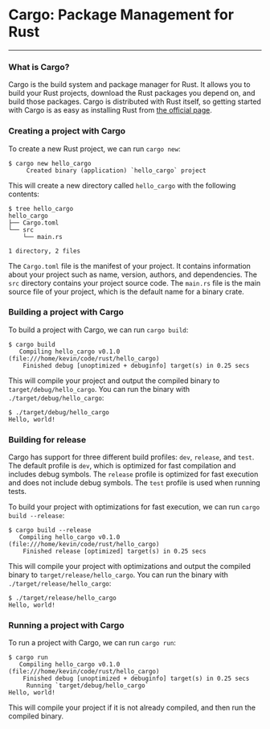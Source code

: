 # Cargo: Package Management for Rust
---

### What is Cargo?

Cargo is the build system and package manager for Rust. It allows you to build your Rust projects, download the Rust packages you depend on, and build those packages. Cargo is distributed with Rust itself, so getting started with Cargo is as easy as installing Rust from [the official page](https://www.rust-lang.org/downloads.html).

### Creating a project with Cargo

To create a new Rust project, we can run `cargo new`:

    $ cargo new hello_cargo
         Created binary (application) `hello_cargo` project


This will create a new directory called `hello_cargo` with the following contents:

    $ tree hello_cargo
    hello_cargo
    ├── Cargo.toml
    └── src
        └── main.rs

    1 directory, 2 files


The `Cargo.toml` file is the manifest of your project. It contains information about your project such as name, version, authors, and dependencies. The `src` directory contains your project source code. The `main.rs` file is the main source file of your project, which is the default name for a binary crate.

### Building a project with Cargo

To build a project with Cargo, we can run `cargo build`:

    $ cargo build
       Compiling hello_cargo v0.1.0 (file:///home/kevin/code/rust/hello_cargo)
        Finished debug [unoptimized + debuginfo] target(s) in 0.25 secs


This will compile your project and output the compiled binary to `target/debug/hello_cargo`. You can run the binary with `./target/debug/hello_cargo`:

    $ ./target/debug/hello_cargo
    Hello, world!


### Building for release

Cargo has support for three different build profiles: `dev`, `release`, and `test`. The default profile is `dev`, which is optimized for fast compilation and includes debug symbols. The `release` profile is optimized for fast execution and does not include debug symbols. The `test` profile is used when running tests.

To build your project with optimizations for fast execution, we can run `cargo build --release`:

    $ cargo build --release
       Compiling hello_cargo v0.1.0 (file:///home/kevin/code/rust/hello_cargo)
        Finished release [optimized] target(s) in 0.25 secs


This will compile your project with optimizations and output the compiled binary to `target/release/hello_cargo`. You can run the binary with `./target/release/hello_cargo`:


    $ ./target/release/hello_cargo
    Hello, world!


### Running a project with Cargo

To run a project with Cargo, we can run `cargo run`:

    $ cargo run
       Compiling hello_cargo v0.1.0 (file:///home/kevin/code/rust/hello_cargo)
        Finished debug [unoptimized + debuginfo] target(s) in 0.25 secs
         Running `target/debug/hello_cargo`
    Hello, world!


This will compile your project if it is not already compiled, and then run the compiled binary.